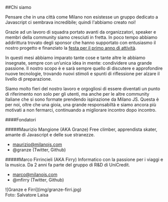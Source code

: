 ##Chi siamo

Pensare che in una città come Milano non esistesse un gruppo dedicato a Javascript ci sembrava incredibile; quindi l'abbiamo creato noi!

Grazie ad un lavoro di squadra portato avanti da organizzatori, speaker e membri della community siamo cresciuti in fretta. In poco tempo abbiamo addirittura trovato degli sponsor che hanno supportato con entusiasmo il nostro progetto e finanziato la [festa per il primo anno di attività](https://www.facebook.com/media/set/?set=a.665777736899383.1073741831.361795210630972&type=3).

In questi mesi abbiamo imparato tante cose e tante altre le abbiamo insegnate, sempre con un’unica idea in mente: condividere una grande passione. Il nostro scopo è e sarà sempre quello di discutere e approfondire nuove tecnologie, trovando nuovi stimoli e spunti di riflessione per alzare il livello di preparazione.

Siamo molto fieri del nostro lavoro e orgogliosi di essere diventati un punto di riferimento non solo per gli utenti, ma anche per le altre community italiane che si sono formate prendendo ispirazione da Milano JS. Questa è per noi, oltre che una gioia, una grande responsabiltà e siamo ancora più motivati a non fermarci, continuando a migliorare incontro dopo incontro.

####Fondatori

#####Maurizio Mangione (AKA Granze)
Free climber, apprendista skater, amante di Javascript e delle sue stranezze. 
- maurizio@milanojs.com
- @granze (Twitter, Github)


#####Marco Firrincieli (AKA Firry)
Informatico con la passione per i viaggi e la musica. Da 2 anni fa parte del gruppo di R&D di UniCredit.
- marco@milanojs.com
- @mfirry (Twitter, Github)

<div class="frame about">
  ![Granze e Firri](img/granze-firri.jpg)
</div>
Foto: Salvatore Laisa
